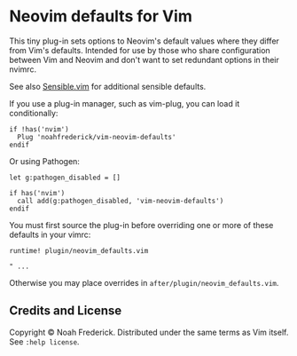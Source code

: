 # Neovim defaults for Vim

This tiny plug-in sets options to Neovim's default values where they differ from
Vim's defaults. Intended for use by those who share configuration between Vim
and Neovim and don't want to set redundant options in their nvimrc.

See also [Sensible.vim][sensible] for additional sensible defaults.

If you use a plug-in manager, such as vim-plug, you can load it conditionally:

```vim
if !has('nvim')
  Plug 'noahfrederick/vim-neovim-defaults'
endif
```

Or using Pathogen:

```vim
let g:pathogen_disabled = []

if has('nvim')
  call add(g:pathogen_disabled, 'vim-neovim-defaults')
endif
```

You must first source the plug-in before overriding one or more of these
defaults in your vimrc:

```vim
runtime! plugin/neovim_defaults.vim

" ...
```

Otherwise you may place overrides in `after/plugin/neovim_defaults.vim`.

## Credits and License

Copyright © Noah Frederick. Distributed under the same terms as Vim itself.
See `:help license`.

[sensible]: https://github.com/tpope/vim-sensible
